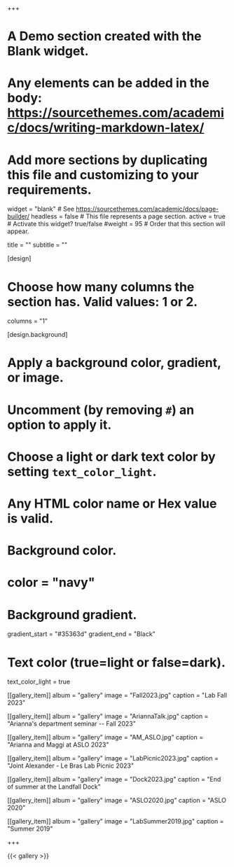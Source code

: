 +++
# A Demo section created with the Blank widget.
# Any elements can be added in the body: https://sourcethemes.com/academic/docs/writing-markdown-latex/
# Add more sections by duplicating this file and customizing to your requirements.

widget = "blank"  # See https://sourcethemes.com/academic/docs/page-builder/
headless = false  # This file represents a page section.
active =  true # Activate this widget? true/false
#weight = 95  # Order that this section will appear.

title = ""
subtitle = ""

[design]
  # Choose how many columns the section has. Valid values: 1 or 2.
  columns = "1"

[design.background]
  # Apply a background color, gradient, or image.
  #   Uncomment (by removing `#`) an option to apply it.
  #   Choose a light or dark text color by setting `text_color_light`.
  #   Any HTML color name or Hex value is valid.

  # Background color.
  # color = "navy"

  # Background gradient.
  gradient_start = "#35363d"
  gradient_end = "Black"

  # Text color (true=light or false=dark).
  text_color_light = true

[[gallery_item]]
  album = "gallery"
  image = "Fall2023.jpg"
  caption = "Lab Fall 2023"

[[gallery_item]]
  album = "gallery"
  image = "AriannaTalk.jpg"
  caption = "Arianna's department seminar -- Fall 2023"

[[gallery_item]]
  album = "gallery"
  image = "AM_ASLO.jpg"
  caption = "Arianna and Maggi at ASLO 2023"

[[gallery_item]]
  album = "gallery"
  image = "LabPicnic2023.jpg"
  caption = "Joint Alexander - Le Bras Lab Picnic 2023"

[[gallery_item]]
  album = "gallery"
  image = "Dock2023.jpg"
  caption = "End of summer at the Landfall Dock"

[[gallery_item]]
  album = "gallery"
  image = "ASLO2020.jpg"
  caption = "ASLO 2020"

[[gallery_item]]
  album = "gallery"
  image = "LabSummer2019.jpg"
  caption = "Summer 2019"

+++

{{< gallery >}}


